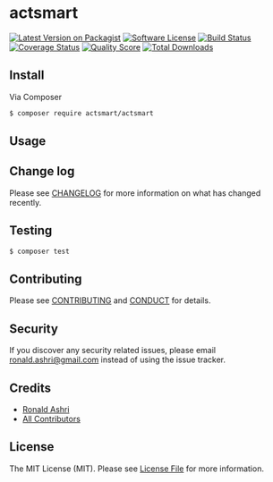 # actsmart

[![Latest Version on Packagist][ico-version]][link-packagist]
[![Software License][ico-license]](LICENSE.md)
[![Build Status][ico-travis]][link-travis]
[![Coverage Status][ico-scrutinizer]][link-scrutinizer]
[![Quality Score][ico-code-quality]][link-code-quality]
[![Total Downloads][ico-downloads]][link-downloads]




## Install

Via Composer

``` bash
$ composer require actsmart/actsmart
```

## Usage

## Change log

Please see [CHANGELOG](CHANGELOG.md) for more information on what has changed recently.

## Testing

``` bash
$ composer test
```

## Contributing

Please see [CONTRIBUTING](CONTRIBUTING.md) and [CONDUCT](CONDUCT.md) for details.

## Security

If you discover any security related issues, please email ronald.ashri@gmail.com instead of using the issue tracker.

## Credits

- [Ronald Ashri][link-author]
- [All Contributors][link-contributors]

## License

The MIT License (MIT). Please see [License File](LICENSE.md) for more information.

[ico-version]: https://img.shields.io/packagist/v/actsmart/actsmart.svg?style=flat-square
[ico-license]: https://img.shields.io/badge/license-MIT-brightgreen.svg?style=flat-square
[ico-travis]: https://img.shields.io/travis/actsmart/actsmart/master.svg?style=flat-square
[ico-scrutinizer]: https://img.shields.io/scrutinizer/coverage/g/actsmart/actsmart.svg?style=flat-square
[ico-code-quality]: https://img.shields.io/scrutinizer/g/actsmart/actsmart.svg?style=flat-square
[ico-downloads]: https://img.shields.io/packagist/dt/actsmart/actsmart.svg?style=flat-square

[link-packagist]: https://packagist.org/packages/actsmart/actsmart
[link-travis]: https://travis-ci.org/actsmart/actsmart
[link-scrutinizer]: https://scrutinizer-ci.com/g/actsmart/actsmart/code-structure
[link-code-quality]: https://scrutinizer-ci.com/g/actsmart/actsmart
[link-downloads]: https://packagist.org/packages/actsmart/actsmart
[link-author]: https://github.com/istos
[link-contributors]: ../../contributors
